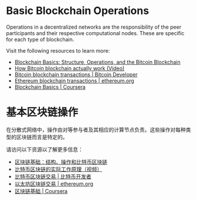# Basic Blockchain Operations

Operations in a decentralized networks are the responsibility of the peer participants and their respective computational nodes. These are specific for each type of blockchain.

Visit the following resources to learn more:

- [Blockchain Basics: Structure, Operations, and the Bitcoin Blockchain](https://www.mlq.ai/blockchain-basics/)
- [How Bitcoin blockchain actually work (Video)](https://www.youtube.com/watch?v=bBC-nXj3Ng4)
- [Bitcoin blockchain transactions | Bitcoin Developer](https://developer.bitcoin.org/reference/transactions.html)
- [Ethereum blockchain transactions | ethereum.org](https://ethereum.org/en/developers/docs/transactions/)
- [Blockchain Basics | Coursera](https://www.coursera.org/lecture/blockchain-basics/basic-operations-OxILB)

# 基本区块链操作

在分散式网络中，操作由对等参与者及其相应的计算节点负责。这些操作对每种类型的区块链而言是特定的。

请访问以下资源以了解更多信息：

- [区块链基础：结构、操作和比特币区块链](https://www.mlq.ai/blockchain-basics/)
- [比特币区块链的实际工作原理（视频）](https://www.youtube.com/watch?v=bBC-nXj3Ng4)
- [比特币区块链交易 | 比特币开发者](https://developer.bitcoin.org/reference/transactions.html)
- [以太坊区块链交易 | ethereum.org](https://ethereum.org/en/developers/docs/transactions/)
- [区块链基础 | Coursera](https://www.coursera.org/lecture/blockchain-basics/basic-operations-OxILB)
